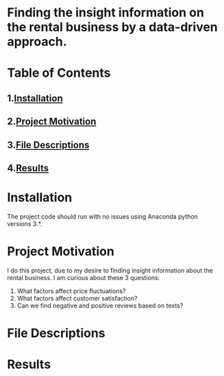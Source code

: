 # Finding the insight information on the rental business by a data-driven approach.
# Table of Contents
##  1.[Installation](#Installation)
## 2.[Project Motivation](#Project-Motivation)
## 3.[File Descriptions](#File-Descriptions)
## 4.[Results](#Results)

# Installation
The project code should run with no issues using Anaconda python versions 3.*.
# Project Motivation
I do this project, due to my desire to finding insight information about the rental business. I am curious about these 3 questions:
1. What factors affect price fluctuations?
2. What factors affect customer satisfaction?
3. Can we find negative and positive reviews based on texts?
# File Descriptions

# Results
